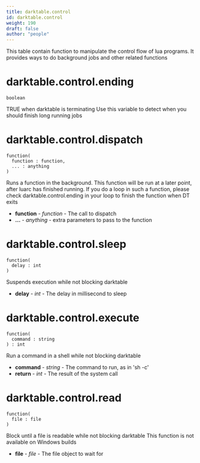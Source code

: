 ```yaml
---
title: darktable.control
id: darktable.control
weight: 190
draft: false
author: "people"
---
```


This table contain function to manipulate the control flow of lua programs. It provides
ways to do background jobs and other related functions

# darktable.control.ending

`boolean`

TRUE when darktable is terminating
Use this variable to detect when you should finish long running jobs

# darktable.control.dispatch

```
function(
  function : function,
  ... : anything
)
```

Runs a function in the background. This function will be run at a later point, after luarc has
finished running. If you do a loop in such a function, please check darktable.control.ending
in your loop to finish the function when DT exits

* **function** - _function_ - The call to dispatch
* **...** - _anything_ - extra parameters to pass to the function

# darktable.control.sleep

```
function(
  delay : int
)
```

Suspends execution while not blocking darktable

* **delay** - _int_ - The delay in millisecond to sleep

# darktable.control.execute

```
function(
  command : string
) : int
```

Run a command in a shell while not blocking darktable

* **command** - _string_ - The command to run, as in 'sh -c'
* **return** - _int_ - The result of the system call

# darktable.control.read

```
function(
  file : file
)
```

Block until a file is readable while not blocking darktable
This function is not available on Windows builds

* **file** - _file_ - The file object to wait for
